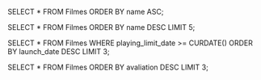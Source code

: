 <!-- Escreva **uma** query que: -->

<!-- *a. Retorne todos os filmes em ordem alfabética* -->

SELECT * FROM Filmes ORDER BY name ASC;

<!-- *b. Retorne os 5 primerios filmes em ordem descrente alfabética*  -->

SELECT * FROM Filmes ORDER BY name DESC LIMIT 5;


<!-- *c. Retorne os 3 filmes mais recentes em cartaz* -->

SELECT * FROM Filmes WHERE playing_limit_date >= CURDATE() ORDER BY launch_date DESC  LIMIT 3;

<!-- *d. Retorne os 3 filmes melhor avalidos* -->

SELECT * FROM Filmes ORDER BY avaliation DESC  LIMIT 3;